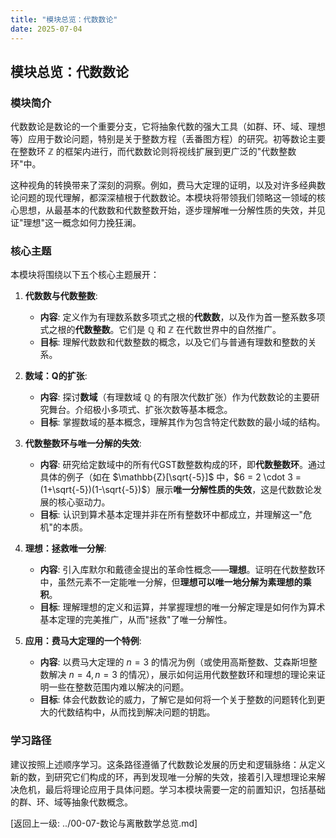 ```yaml
---
title: "模块总览：代数数论"
date: 2025-07-04
---
```


## 模块总览：代数数论

### 模块简介

代数数论是数论的一个重要分支，它将抽象代数的强大工具（如群、环、域、理想等）应用于数论问题，特别是关于整数方程（丢番图方程）的研究。初等数论主要在整数环 $\mathbb{Z}$ 的框架内进行，而代数数论则将视线扩展到更广泛的"代数整数环"中。

这种视角的转换带来了深刻的洞察。例如，费马大定理的证明，以及对许多经典数论问题的现代理解，都深深植根于代数数论。本模块将带领我们领略这一领域的核心思想，从最基本的代数数和代数整数开始，逐步理解唯一分解性质的失效，并见证"理想"这一概念如何力挽狂澜。

### 核心主题

本模块将围绕以下五个核心主题展开：

1. **代数数与代数整数**:
    * **内容**: 定义作为有理数系数多项式之根的**代数数**，以及作为首一整系数多项式之根的**代数整数**。它们是 $\mathbb{Q}$ 和 $\mathbb{Z}$ 在代数世界中的自然推广。
    * **目标**: 理解代数数和代数整数的概念，以及它们与普通有理数和整数的关系。

2. **数域：Q的扩张**:
    * **内容**: 探讨**数域**（有理数域 $\mathbb{Q}$ 的有限次代数扩张）作为代数数论的主要研究舞台。介绍极小多项式、扩张次数等基本概念。
    * **目标**: 掌握数域的基本概念，理解其作为包含特定代数数的最小域的结构。

3. **代数整数环与唯一分解的失效**:
    * **内容**: 研究给定数域中的所有代GST数整数构成的环，即**代数整数环**。通过具体的例子（如在 $\mathbb{Z}[\sqrt{-5}]$ 中，$6 = 2 \cdot 3 = (1+\sqrt{-5})(1-\sqrt{-5})$）展示**唯一分解性质的失效**，这是代数数论发展的核心驱动力。
    * **目标**: 认识到算术基本定理并非在所有整数环中都成立，并理解这一"危机"的本质。

4. **理想：拯救唯一分解**:
    * **内容**: 引入库默尔和戴德金提出的革命性概念——**理想**。证明在代数整数环中，虽然元素不一定能唯一分解，但**理想可以唯一地分解为素理想的乘积**。
    * **目标**: 理解理想的定义和运算，并掌握理想的唯一分解定理是如何作为算术基本定理的完美推广，从而"拯救"了唯一分解性。

5. **应用：费马大定理的一个特例**:
    * **内容**: 以费马大定理的 $n=3$ 的情况为例（或使用高斯整数、艾森斯坦整数解决 $n=4, n=3$ 的情况），展示如何运用代数整数环和理想的理论来证明一些在整数范围内难以解决的问题。
    * **目标**: 体会代数数论的威力，了解它是如何将一个关于整数的问题转化到更大的代数结构中，从而找到解决问题的钥匙。

### 学习路径

建议按照上述顺序学习。这条路径遵循了代数数论发展的历史和逻辑脉络：从定义新的数，到研究它们构成的环，再到发现唯一分解的失效，接着引入理想理论来解决危机，最后将理论应用于具体问题。学习本模块需要一定的前置知识，包括基础的群、环、域等抽象代数概念。

[返回上一级: ../00-07-数论与离散数学总览.md]
